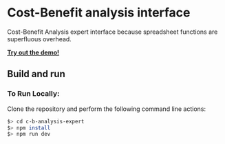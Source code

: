 # Cost-Benefit analysis interface

Cost-Benefit Analysis expert interface because spreadsheet functions are superfluous overhead.

[**Try out the demo!**](https://c-b-analysis-expert.vercel.app/)

## Build and run

### To Run Locally:

Clone the repository and perform the following command line actions:

```bash
$> cd c-b-analysis-expert
$> npm install
$> npm run dev
```
